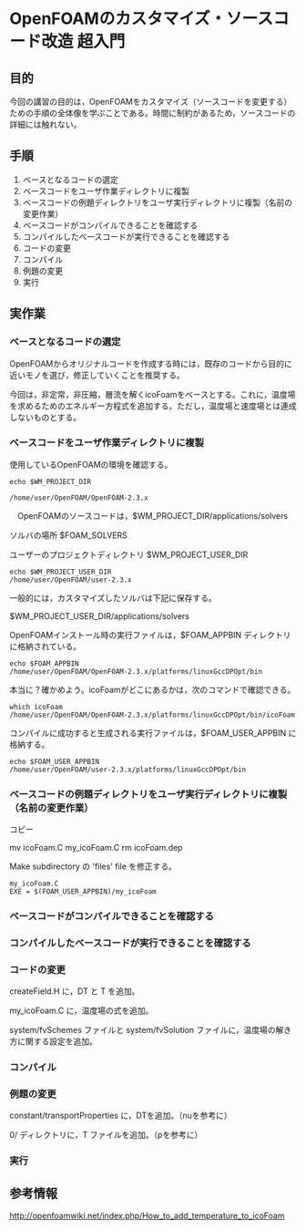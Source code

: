 # OpenFOAMのカスタマイズ・ソースコード改造 超入門 #

## 目的 ##

今回の講習の目的は，OpenFOAMをカスタマイズ（ソースコードを変更する）ための手順の全体像を学ぶことである。時間に制約があるため，ソースコードの詳細には触れない。

## 手順 ##

1.   ベースとなるコードの選定
2.   ベースコードをユーザ作業ディレクトリに複製
3.   ベースコードの例題ディレクトリをユーザ実行ディレクトリに複製（名前の変更作業）
4.   ベースコードがコンパイルできることを確認する
5.   コンパイルしたベースコードが実行できることを確認する
6.   コードの変更
7.   コンパイル
8.   例題の変更
9.   実行   


## 実作業 ##

### ベースとなるコードの選定 ###

OpenFOAMからオリジナルコードを作成する時には，既存のコードから目的に近いモノを選び，修正していくことを推奨する。

今回は，非定常，非圧縮，層流を解くicoFoamをベースとする。これに，温度場を求めるためのエネルギー方程式を追加する。ただし，温度場と速度場とは連成しないものとする。


### ベースコードをユーザ作業ディレクトリに複製 ###

使用しているOpenFOAMの環境を確認する。

    echo $WM_PROJECT_DIR

    /home/user/OpenFOAM/OpenFOAM-2.3.x

　OpenFOAMのソースコードは，$WM_PROJECT_DIR/applications/solvers

ソルバの場所
$FOAM_SOLVERS

ユーザーのプロジェクトディレクトリ
$WM_PROJECT_USER_DIR

    echo $WM_PROJECT_USER_DIR
    /home/user/OpenFOAM/user-2.3.x

一般的には，カスタマイズしたソルバは下記に保存する。

$WM_PROJECT_USER_DIR/applications/solvers

OpenFOAMインストール時の実行ファイルは，$FOAM_APPBIN ディレクトリに格納されている。

    echo $FOAM_APPBIN
    /home/user/OpenFOAM/OpenFOAM-2.3.x/platforms/linuxGccDPOpt/bin

本当に？確かめよう。icoFoamがどこにあるかは，次のコマンドで確認できる。

    which icoFoam
    /home/user/OpenFOAM/OpenFOAM-2.3.x/platforms/linuxGccDPOpt/bin/icoFoam


コンパイルに成功すると生成される実行ファイルは，$FOAM_USER_APPBIN に格納する。

    echo $FOAM_USER_APPBIN
    /home/user/OpenFOAM/user-2.3.x/platforms/linuxGccDPOpt/bin



### ベースコードの例題ディレクトリをユーザ実行ディレクトリに複製（名前の変更作業） ###

コピー

mv icoFoam.C my_icoFoam.C
rm icoFoam.dep


Make subdirectory の 'files' file を修正する。

    my_icoFoam.C
    EXE = $(FOAM_USER_APPBIN)/my_icoFoam



### ベースコードがコンパイルできることを確認する ###


### コンパイルしたベースコードが実行できることを確認する ###


### コードの変更 ###

createField.H に，DT と T を追加。

my_icoFoam.C に，温度場の式を追加。

system/fvSchemes ファイルと system/fvSolution ファイルに，温度場の解き方に関する設定を追加。

### コンパイル ###


### 例題の変更 ###

constant/transportProperties に，DTを追加。（nuを参考に）

0/ ディレクトリに，T ファイルを追加。（pを参考に）

### 実行 ###


## 参考情報 ##
http://openfoamwiki.net/index.php/How_to_add_temperature_to_icoFoam

